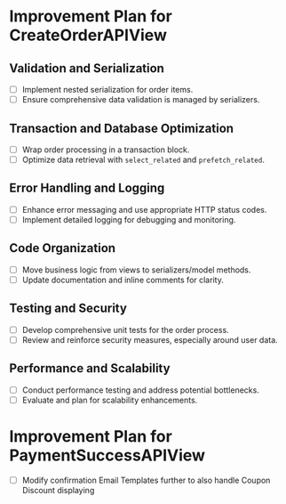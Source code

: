 # Improvement Plan for CreateOrderAPIView

## Validation and Serialization

-   [ ] Implement nested serialization for order items.
-   [ ] Ensure comprehensive data validation is managed by serializers.

## Transaction and Database Optimization

-   [ ] Wrap order processing in a transaction block.
-   [ ] Optimize data retrieval with `select_related` and `prefetch_related`.

## Error Handling and Logging

-   [ ] Enhance error messaging and use appropriate HTTP status codes.
-   [ ] Implement detailed logging for debugging and monitoring.

## Code Organization

-   [ ] Move business logic from views to serializers/model methods.
-   [ ] Update documentation and inline comments for clarity.

## Testing and Security

-   [ ] Develop comprehensive unit tests for the order process.
-   [ ] Review and reinforce security measures, especially around user data.

## Performance and Scalability

-   [ ] Conduct performance testing and address potential bottlenecks.
-   [ ] Evaluate and plan for scalability enhancements.

# Improvement Plan for PaymentSuccessAPIView

-   [ ] Modify confirmation Email Templates further to also handle Coupon Discount displaying
